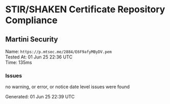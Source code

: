 # STIR/SHAKEN Certificate Repository Compliance

## Martini Security

Name: `https://p.mtsec.me/2884/E6F9afyMByDV.pem`\
Tested At: 01 Jun 25 22:36 UTC\
Time: 135ms

### Issues

no warning, or error, or notice date level issues were found

Generated: 01 Jun 25 22:39 UTC